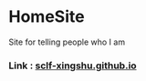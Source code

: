 # HomeSite
Site for telling people who I am
### Link : [sclf-xingshu.github.io](sclf-xingshu.github.io)
